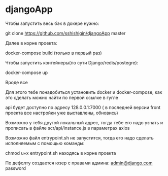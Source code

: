 # djangoApp

Чтобы запустить весь бэк в докере нужно:

git clone https://github.com/sshishigin/djangoApp master

Далее в корне проекта:

docker-compose build  (только в первый раз)

Чтобы запустить контейнеры(по сути Django/redis/postegre):

docker-compose up 


Вроде все

Для этого тебе понадобиться установить docker и docker-compose, как это сделать можно найти по первой ссылке в гугле

api будет доступно по адресу 128.0.0.1:7000 ( в последней версии front проекта все настройки уже выставлены, обновись)

Возможно у тебя другой локальный адрес, тогда тебе его надо узнать и прописать в файле scr/api/instance.js в параметрах axios

Возможно файл entrypoint.sh не запустится, тогда его надо сделать исполняемым с помощью команды:

chmod u+x entrypoint.sh находясь в корне проекта

По дефолту создается юзер с правами админа:
admin@django.com
password
